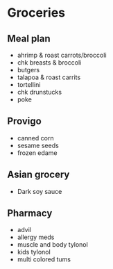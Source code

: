 # Groceries

## Meal plan

- ahrimp & roast carrots/broccoli
- chk breasts & broccoli
- butgers
- talapoa & roast carrits
- tortellini
- chk drunstucks
- poke



## Provigo

- canned corn
- sesame seeds
- frozen edame

## Asian grocery

- Dark soy sauce

## Pharmacy

- advil
- allergy meds
- muscle and body tylonol
- kids tylonol
- multi colored tums
